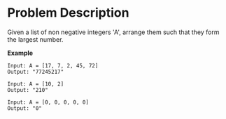 # Problem Description
Given a list of non negative integers 'A', arrange them such that they form the largest number.  

**Example**
```
Input: A = [17, 7, 2, 45, 72]  
Output: "77245217"

Input: A = [10, 2]  
Output: "210"  

Input: A = [0, 0, 0, 0, 0]  
Output: "0"
```
